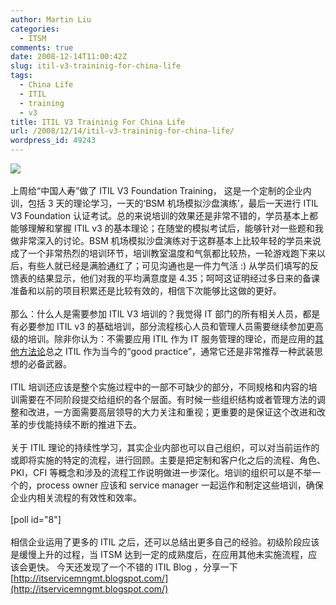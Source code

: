 ```yaml
---
author: Martin Liu
categories:
  - ITSM
comments: true
date: 2008-12-14T11:00:42Z
slug: itil-v3-traininig-for-china-life
tags:
  - China Life
  - ITIL
  - training
  - v3
title: ITIL V3 Traininig For China Life
url: /2008/12/14/itil-v3-traininig-for-china-life/
wordpress_id: 49243
---
```


![](http://www.blueloop.net/images/itil-v3.gif)<br /><br />上周给“中国人寿”做了 ITIL V3 Foundation Training， 这是一个定制的企业内训，包括 3 天的理论学习，一天的‘BSM 机场模拟沙盘演练’，最后一天进行 ITIL V3 Foundation 认证考试。总的来说培训的效果还是非常不错的，学员基本上都能够理解和掌握 ITIL v3 的基本理论；在随堂的模拟考试后，能够针对一些题和我做非常深入的讨论。BSM 机场模拟沙盘演练对于这群基本上比较年轻的学员来说成了一个非常热烈的培训环节，培训教室温度和气氛都比较热，一轮游戏跑下来以后，有些人就已经是满脸通红了；可见沟通也是一件力气活 :) 从学员们填写的反馈表的结果显示，他们对我的平均满意度是 4.35；呵呵这证明经过多日来的备课准备和以前的项目积累还是比较有效的，相信下次能够比这做的更好。<!--more--><br /><br />那么：什么人是需要参加 ITIL V3 培训的？我觉得 IT 部门的所有相关人员，都是有必要参加 ITIL v3 的基础培训，部分流程核心人员和管理人员需要继续参加更高级的培训。除非你认为：不需要应用 ITIL 作为 IT 服务管理的理论，而是应用的[其他方法论](http://forum.martinliu.cn/topic.php?id=8)总之 ITIL 作为当今的“good practice”，通常它还是非常推荐一种武装思想的必备武器。<br /><br />ITIL 培训还应该是整个实施过程中的一部不可缺少的部分，不同规格和内容的培训需要在不同阶段提交给组织的各个层面。有时候一些组织结构或者管理方法的调整和改进，一方面需要高层领导的大力关注和重视；更重要的是保证这个改进和改革的步伐能持续不断的推进下去。<br /><br />关于 ITIL 理论的持续性学习，其实企业内部也可以自己组织，可以对当前运作的或即将实施的特定的流程，进行回顾。主要是把定制和客户化之后的流程、角色、PKI，CFI 等概念和涉及的流程工作说明做进一步深化。培训的组织可以是不举一个的，process owner 应该和 service manager 一起运作和制定这些培训，确保企业内相关流程的有效性和效率。<br /><br />[poll id="8"]<br /><br />相信企业运用了更多的 ITIL 之后，还可以总结出更多自己的经验。初级阶段应该是缓慢上升的过程，当 ITSM 达到一定的成熟度后，在应用其他未实施流程，应该会更快。 今天还发现了一个不错的 ITIL Blog ，分享一下 [http://itservicemngmt.blogspot.com/](http://itservicemngmt.blogspot.com/)
